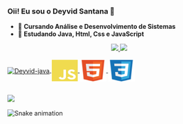 ### Oii! Eu sou o Deyvid Santana 👋

- 🔭 <strong>Cursando Análise e Desenvolvimento de Sistemas</strong>
- 🌱 <strong>Estudando Java, Html, Css e JavaScript</strong>

<div align="center">
  <a href="https://github.com/DeyvidSSantana">
  <img height="160em" src="https://github-readme-stats.vercel.app/api?username=DeyvidSSantana&show_icons=true&theme=github_dark&include_all_commits=true&count_private=true"/>
  <img height="160em" src="https://github-readme-stats.vercel.app/api/top-langs/?username=DeyvidSSantana&layout=compact&langs_count=7&theme=github_dark"/>
    </div>
  
<div style="display: inline_block"><br>  
  <img align="center" alt="Deyvid-java" height="70" width="80" src="https://cdn.jsdelivr.net/gh/devicons/devicon/icons/java/java-original-wordmark.svg">
  <img align="center" alt="Deyvid-Js" height="50" width="60" src="https://raw.githubusercontent.com/devicons/devicon/master/icons/javascript/javascript-plain.svg">
  <img align="center" alt="Deyvid-HTML" height="50" width="60" src="https://raw.githubusercontent.com/devicons/devicon/master/icons/html5/html5-original.svg">
  <img align="center" alt="Deyvid-CSS" height="50" width="60" src="https://raw.githubusercontent.com/devicons/devicon/master/icons/css3/css3-original.svg">
</div>
 
  ##
  
  <div>
  <a href="https://www.linkedin.com/in/deyvid-santana/" target="_blank"><img src="https://img.shields.io/badge/LinkedIn-0077B5?style=for-the-badge&logo=linkedin&logoColor=white" target="_blank"></a> 
  </div>
  
  ![Snake animation](https://github.com/DeyvidSSantana/DeyvidSSantana/blob/output/github-contribution-grid-snake.svg)

